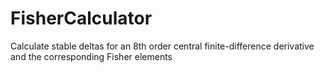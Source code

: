 # FisherCalculator
Calculate stable deltas for an 8th order central finite-difference derivative and the corresponding Fisher elements
